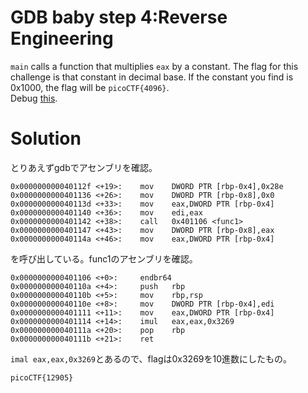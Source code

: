 # GDB baby step 4:Reverse Engineering

`main` calls a function that multiplies `eax` by a constant. The flag for this challenge is that constant in decimal base. If the constant you find is 0x1000, the flag will be `picoCTF{4096}`.  
Debug [this](debugger0_d).

# Solution

とりあえずgdbでアセンブリを確認。
```
0x000000000040112f <+19>:    mov    DWORD PTR [rbp-0x4],0x28e
0x0000000000401136 <+26>:    mov    DWORD PTR [rbp-0x8],0x0
0x000000000040113d <+33>:    mov    eax,DWORD PTR [rbp-0x4]
0x0000000000401140 <+36>:    mov    edi,eax
0x0000000000401142 <+38>:    call   0x401106 <func1>
0x0000000000401147 <+43>:    mov    DWORD PTR [rbp-0x8],eax
0x000000000040114a <+46>:    mov    eax,DWORD PTR [rbp-0x4]
```
<func1>を呼び出している。func1のアセンブリを確認。
```
0x0000000000401106 <+0>:     endbr64 
0x000000000040110a <+4>:     push   rbp
0x000000000040110b <+5>:     mov    rbp,rsp
0x000000000040110e <+8>:     mov    DWORD PTR [rbp-0x4],edi
0x0000000000401111 <+11>:    mov    eax,DWORD PTR [rbp-0x4]
0x0000000000401114 <+14>:    imul   eax,eax,0x3269
0x000000000040111a <+20>:    pop    rbp
0x000000000040111b <+21>:    ret
```
`imal eax,eax,0x3269`とあるので、flagは0x3269を10進数にしたもの。

`picoCTF{12905}`

